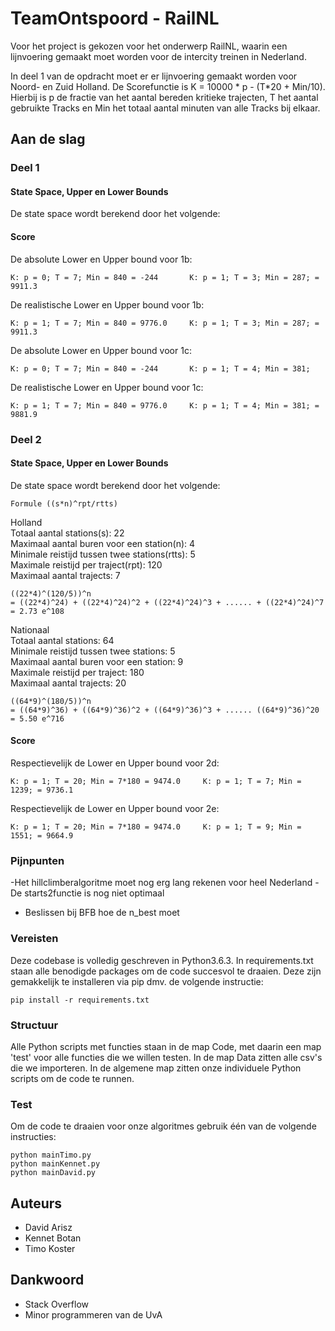 # TeamOntspoord - RailNL

Voor het project is gekozen voor het onderwerp RailNL, waarin een lijnvoering gemaakt moet worden voor de intercity treinen in
Nederland.

In deel 1 van de opdracht moet er er lijnvoering gemaakt worden voor Noord- en Zuid Holland.
De Scorefunctie is K = 10000 * p - (T*20 + Min/10). Hierbij is p de fractie van het aantal bereden kritieke trajecten, T het aantal gebruikte Tracks en Min het totaal aantal minuten van alle Tracks bij elkaar.

## Aan de slag
### Deel 1
#### State Space, Upper en Lower Bounds
De state space wordt berekend door het volgende:

#### Score
De absolute Lower en Upper bound voor 1b:
```
K: p = 0; T = 7; Min = 840 = -244       K: p = 1; T = 3; Min = 287; = 9911.3
```
De realistische Lower en Upper bound voor 1b:
```
K: p = 1; T = 7; Min = 840 = 9776.0     K: p = 1; T = 3; Min = 287; = 9911.3
```
De absolute Lower en Upper bound voor 1c:
```
K: p = 0; T = 7; Min = 840 = -244       K: p = 1; T = 4; Min = 381;
```
De realistische Lower en Upper bound voor 1c:
```
K: p = 1; T = 7; Min = 840 = 9776.0     K: p = 1; T = 4; Min = 381; = 9881.9
```

### Deel 2
#### State Space, Upper en Lower Bounds
De state space wordt berekend door het volgende:

```
Formule ((s*n)^rpt/rtts)
```

Holland
<br>Totaal aantal stations(s):                      22
<br>Maximaal aantal buren voor een station(n):      4
<br>Minimale reistijd tussen twee stations(rtts):   5
<br>Maximale reistijd per traject(rpt):             120
<br>Maximaal aantal trajects:                       7

```
((22*4)^(120/5))^n
= ((22*4)^24) + ((22*4)^24)^2 + ((22*4)^24)^3 + ...... + ((22*4)^24)^7
= 2.73 e^108
```

Nationaal
<br>Totaal aantal stations:                       64
<br>Minimale reistijd tussen twee stations:       5
<br>Maximaal aantal buren voor een station:       9
<br>Maximale reistijd per traject:                180
<br>Maximaal aantal trajects:                     20

```
((64*9)^(180/5))^n
= ((64*9)^36) + ((64*9)^36)^2 + ((64*9)^36)^3 + ...... ((64*9)^36)^20
= 5.50 e^716
```


#### Score
Respectievelijk de Lower en Upper bound voor 2d:
```
K: p = 1; T = 20; Min = 7*180 = 9474.0     K: p = 1; T = 7; Min = 1239; = 9736.1
```
Respectievelijk de Lower en Upper bound voor 2e:
```
K: p = 1; T = 20; Min = 7*180 = 9474.0     K: p = 1; T = 9; Min = 1551; = 9664.9
```

### Pijnpunten

-Het hillclimberalgoritme moet nog erg lang rekenen voor heel Nederland
-De starts2functie is nog niet optimaal
- Beslissen bij BFB hoe de n_best moet


### Vereisten

Deze codebase is volledig geschreven in Python3.6.3. In requirements.txt staan alle benodigde packages om de code succesvol te draaien. Deze zijn gemakkelijk te installeren via pip dmv. de volgende instructie:
```
pip install -r requirements.txt
```

### Structuur

Alle Python scripts met functies staan in de map Code, met daarin een map 'test' voor alle functies die we willen
testen. In de map Data zitten alle csv's die we importeren. In de algemene map zitten onze individuele Python scripts om de code te runnen.

### Test

Om de code te draaien voor onze algoritmes gebruik één van de volgende instructies:
```
python mainTimo.py
python mainKennet.py
python mainDavid.py
```

## Auteurs

- David Arisz
- Kennet Botan
- Timo Koster

## Dankwoord
- Stack Overflow
- Minor programmeren van de UvA
